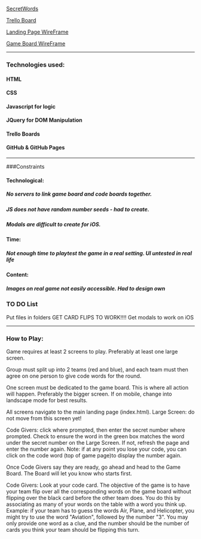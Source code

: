 [SecretWords](https://brianpbyers.github.io/WDI-Project1/)

[Trello Board](https://trello.com/b/M7FSZEet/project-1)

[Landing Page WireFrame](https://wireframe.cc/1RGtIW)

[Game Board WireFrame](https://wireframe.cc/EtHVJS)

***
### Technologies used: 
#### HTML 
#### CSS 
#### Javascript for logic
#### JQuery for DOM Manipulation
#### Trello Boards
#### GitHub & GitHub Pages
***
###Constraints
#### Technological:
##### No servers to link game board and code boards together.  
##### JS does not have random number seeds - had to create.
##### Modals are difficult to create for iOS.

#### Time:
##### Not enough time to playtest the game in a real setting.  UI untested in real life

#### Content:
##### Images on real game not easily accessible.  Had to design own

### TO DO List
Put files in folders
GET CARD FLIPS TO WORK!!!!
Get modals to work on iOS


***
### How to Play:


Game requires at least 2 screens to play.  Preferably at least one large screen.

Group must split up into 2 teams (red and blue), and each team must then agree on one person to give code words for the round.

One screen must be dedicated to the game board.  This is where all action will happen.  Preferably the bigger screen.  If on mobile, change into landscape mode for best results.

All screens navigate to the main landing page (index.html).  Large Screen:  do not move from this screen yet!

Code Givers: click where prompted, then enter the secret number where prompted.  Check to ensure the word in the green box matches the word under the secret number on the Large Screen.  If not, refresh the page and enter the number again.  Note: if at any point you lose your code, you can click on the code word (top of game page)to display the number again.

Once Code Givers say they are ready, go ahead and head to the Game Board.  The Board will let you know who starts first.

Code Givers:  Look at your code card.  The objective of the game is to have your team flip over all the corresponding words on the game board without flipping over the black card before the other team does.  You do this by associating as many of your words on the table with a word you think up.
Example:  if your team has to guess the words Air, Plane, and Helicopter, you might try to use the word "Aviation", followed by the number "3".  You may only provide one word as a clue, and the number should be the number of cards you think your team should be flipping this turn.